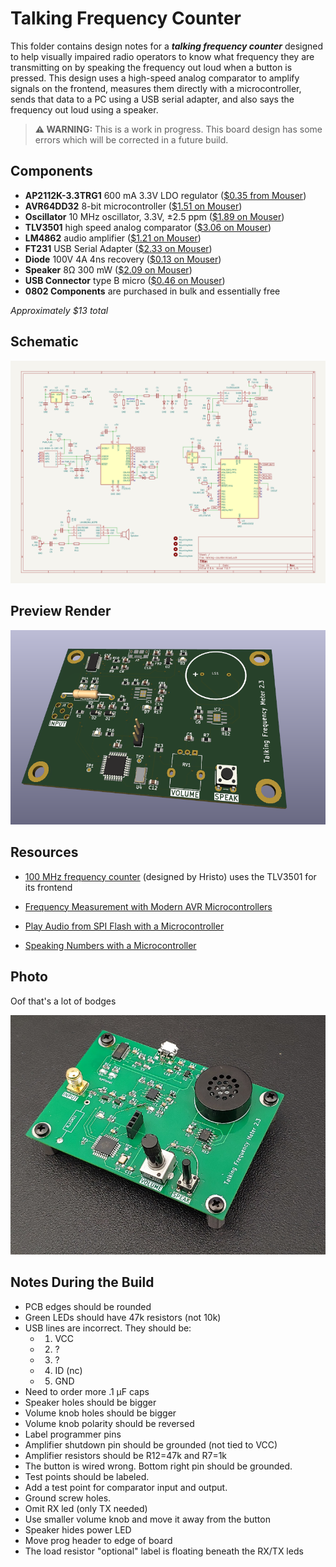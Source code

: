 # Talking Frequency Counter

This folder contains design notes for a ***talking frequency counter*** designed to help visually impaired radio operators to know what frequency they are transmitting on by speaking the frequency out loud when a button is pressed. This design uses a high-speed analog comparator to amplify signals on the frontend, measures them directly with a microcontroller, sends that data to a PC using a USB serial adapter, and also says the frequency out loud using a speaker.

> **⚠️ WARNING:** This is a work in progress. This board design has some errors which will be corrected in a future build.

## Components
* **AP2112K-3.3TRG1** 600 mA 3.3V LDO regulator ([$0.35 from Mouser](https://www.mouser.com/ProductDetail/Diodes-Incorporated/AP2112K-3.3TRG1?qs=x6A8l6qLYDDPYHosCdzh%2FA%3D%3D))
* **AVR64DD32** 8-bit microcontroller ([$1.51 on Mouser](https://www.mouser.com/ProductDetail/Microchip-Technology/AVR64DD32-I-PT?qs=tlsG%2FOw5FFjuwvYsegdIqg%3D%3D))
* **Oscillator** 10 MHz oscillator, 3.3V, ±2.5 ppm ([$1.89 on Mouser](https://www.mouser.com/ProductDetail/ECS/ECS-TXO-2016-33-100-TR?qs=PzGy0jfpSMvd6OxkHIkpfg%3D%3D))
* **TLV3501** high speed analog comparator ([$3.06 on Mouser](https://www.mouser.com/ProductDetail/Texas-Instruments/TLV3501AIDR?qs=m96fseALk3U7ir0PfDMQ%252BA%3D%3D))
* **LM4862** audio amplifier ([$1.21 on Mouser](https://www.mouser.com/ProductDetail/Texas-Instruments/LM4862MX-NOPB?qs=QbsRYf82W3HZp12WHQE14A%3D%3D))
* **FT231** USB Serial Adapter ([$2.33 on Mouser](https://www.mouser.com/ProductDetail/FTDI/FT231XS-R?qs=Gp1Yz1mis3WduRPsgrTbtg%3D%3D))
* **Diode** 100V 4A 4ns recovery ([$0.13 on Mouser](https://www.mouser.com/ProductDetail/Panjit/1N4148W_R1_00001?qs=sPbYRqrBIVnqVztCqPNVrw%3D%3D))
* **Speaker** 8Ω 300 mW ([$2.09 on Mouser](https://www.mouser.com/ProductDetail/DB-Unlimited/SM231508-1?qs=t9M3m0YJX4Ng139DBuQXjw%3D%3D))
* **USB Connector** type B micro ([$0.46 on Mouser](https://www.mouser.com/ProductDetail/Amphenol-FCI/10118193-0001LF?qs=Ywefl8B65e63Nsqd%252B8HZaQ%3D%3D))
* **0802 Components** are purchased in bulk and essentially free

_Approximately $13 total_

## Schematic

![](schematic.png)

## Preview Render

![](3d.png)

## Resources

* [100 MHz frequency counter](https://www.electronics-lab.com/project/100mhz-frequency-counter-with-pic16f628a-2/) (designed by Hristo) uses the TLV3501 for its frontend

* [Frequency Measurement with Modern AVR Microcontrollers](https://swharden.com/blog/2023-08-31-avr-dd-frequency-counter/)

* [Play Audio from SPI Flash with a Microcontroller](https://swharden.com/blog/2023-08-26-spi-flash-audio/)

* [Speaking Numbers with a Microcontroller](https://swharden.com/blog/2023-08-19-speaking-microcontroller/)

## Photo

Oof that's a lot of bodges

![](photo.png)

## Notes During the Build
* PCB edges should be rounded
* Green LEDs should have 47k resistors (not 10k)
* USB lines are incorrect. They should be:
  * 1. VCC
  * 2. ?
  * 3. ?
  * 4. ID (nc)
  * 5. GND
* Need to order more .1 µF caps
* Speaker holes should be bigger
* Volume knob holes should be bigger
* Volume knob polarity should be reversed
* Label programmer pins
* Amplifier shutdown pin should be grounded (not tied to VCC)
* Amplifier resistors should be R12=47k and R7=1k
* The button is wired wrong. Bottom right pin should be grounded.
* Test points should be labeled.
* Add a test point for comparator input and output.
* Ground screw holes.
* Omit RX led (only TX needed)
* Use smaller volume knob and move it away from the button
* Speaker hides power LED
* Move prog header to edge of board
* The load resistor "optional" label is floating beneath the RX/TX leds